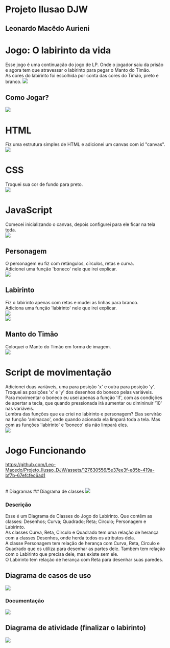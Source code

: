 # Projeto Ilusao DJW
## Leonardo Macêdo Aurieni<br>
# Jogo: O labirinto da vida
Esse jogo é uma continuação do jogo de LP. Onde o jogador saiu da prisão e agora tem que atravessar o labirinto para pegar o Manto do Timão.<br>
As cores do labirinto foi escolhida por conta das cores do Timão, preto e branco.
<img src="img/printjogo.jpg"><br>
## Como Jogar?
<img src="img/jogar.png"><br>
# HTML
Fiz uma estrutura simples de HTML e adicionei um canvas com id "canvas".
<img src = "img/printhtml.jpg"><br>
# CSS
Troquei sua cor de fundo para preto.<br>
<img src = "img/css.jpg"><br>
# JavaScript
Comecei inicializando o canvas, depois configurei para ele ficar na tela toda.<br>
<img src = "img/js1.jpg"><br>
## Personagem
O personagem eu fiz com retângulos, círculos, retas e curva.<br>
Adicionei uma função 'boneco' nele que irei explicar.<br>
<img src = "img/js2.png"><br>
## Labirinto
Fiz o labirinto apenas com retas e mudei as linhas para branco.<br>
Adiciona uma função 'labirinto' nele que irei explicar.<br>
<img src = "img/lab.jpg"><br>
<img src = "img/js3.png"><br>
## Manto do Timão
Coloquei o Manto do Timão em forma de imagem.<br>
<img src = "img/js4.png"><br>

# Script de movimentação
Adicionei duas variáveis, uma para posição 'x' e outra para posição 'y'. Troquei as posições 'x' e 'y' dos desenhos do boneco pelas variáveis.<br>
Para movimentar o boneco eu usei apenas a função 'if', com as condições de apertar a tecla, que quando pressionada irá aumentar ou dimininuir '10' nas variáveis.<br>
Lembra das funções que eu criei no labirinto e personagem? Elas servirão na função 'animacao', onde quando acionada ela limpará toda a tela. Mas com as funções 'labirinto' e 'boneco' ela não limpará eles.<br>
<img src = "img/js5.png"><br>
# Jogo Funcionando<br>
https://github.com/Leo-Macedo/Projeto_Ilusao_DJW/assets/127630556/5e37ee3f-e85b-419a-bf7b-67efcfec6ad1

<br>
# Diagramas
## Diagrama de classes
<img src = "img/classe.jpg" ><br>
<h3> Descrição </h3>
Esse é um Diagrama de Classes do Jogo do Labirinto. Que contêm as classes: Desenhos; Curva; Quadrado; Reta; Circulo; Personagem e Labirinto.<br>
As classes Curva, Reta, Circulo e Quadrado tem uma relação de herança com a classes Desenhos, onde herda todos os atributos dela.<br>
A classe Personagem tem relação de herança com Curva, Reta, Circulo e Quadrado que os utiliza para desenhar as partes dele. Também tem relação com o Labirinto que precisa dele, mas existe sem ele.<br>
O Labirinto tem relação de herança com Reta para desenhar suas paredes.<br>
<h2>Diagrama de casos de uso</h2>
<img src = "img/uso.jpg" ><br>
<H3>Documentação</H3>
<img src = "img/documentacao.jpg" ><br>
<H2>Diagrama de atividade (finalizar o labirinto)</H2>
<img src = "img/atividade.jpg" >
